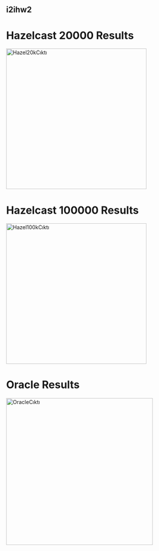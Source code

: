 ## i2ihw2


# Hazelcast 20000 Results
<img width="378" alt="Hazel20kCıktı" src="https://github.com/user-attachments/assets/afdd44a0-9195-43e1-9954-dd85c2cc87fc">

# Hazelcast 100000 Results
<img width="378" alt="Hazel100kCıktı" src="https://github.com/user-attachments/assets/a0917073-b28d-4653-9dfc-8f02d8f4144a">

# Oracle Results
<img width="395" alt="OracleCıktı" src="https://github.com/user-attachments/assets/fd419265-cc4b-4f91-8bab-deae7f0690d4">
